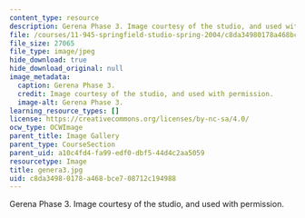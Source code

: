 ```yaml
---
content_type: resource
description: Gerena Phase 3. Image courtesy of the studio, and used with permission.
file: /courses/11-945-springfield-studio-spring-2004/c8da34980178a468bce708712c194988_genera3.jpg
file_size: 27065
file_type: image/jpeg
hide_download: true
hide_download_original: null
image_metadata:
  caption: Gerena Phase 3.
  credit: Image courtesy of the studio, and used with permission.
  image-alt: Gerena Phase 3.
learning_resource_types: []
license: https://creativecommons.org/licenses/by-nc-sa/4.0/
ocw_type: OCWImage
parent_title: Image Gallery
parent_type: CourseSection
parent_uid: a10c4fd4-fa99-edf0-dbf5-44d4c2aa5059
resourcetype: Image
title: genera3.jpg
uid: c8da3498-0178-a468-bce7-08712c194988
---
```

Gerena Phase 3. Image courtesy of the studio, and used with permission.